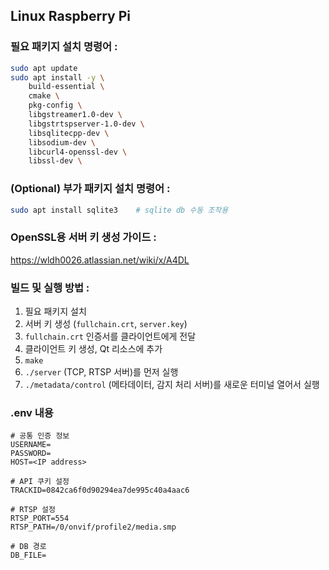 ## Linux Raspberry Pi

### 필요 패키지 설치 명령어 :
```bash
sudo apt update
sudo apt install -y \
    build-essential \
    cmake \
    pkg-config \
    libgstreamer1.0-dev \
    libgstrtspserver-1.0-dev \
    libsqlitecpp-dev \
    libsodium-dev \
    libcurl4-openssl-dev \
    libssl-dev \
```


### (Optional) 부가 패키지 설치 명령어 :
```bash
sudo apt install sqlite3    # sqlite db 수동 조작용
```


### OpenSSL용 서버 키 생성 가이드 :
https://wldh0026.atlassian.net/wiki/x/A4DL


### 빌드 및 실행 방법 :
1. 필요 패키지 설치
2. 서버 키 생성 (`fullchain.crt`, `server.key`)
3. `fullchain.crt` 인증서를 클라이언트에게 전달
4. 클라이언트 키 생성, Qt 리소스에 추가
5. `make`
6. `./server` (TCP, RTSP 서버)를 먼저 실행
7. `./metadata/control` (메타데이터, 감지 처리 서버)를 새로운 터미널 열어서 실행

### .env 내용
```
# 공통 인증 정보
USERNAME=
PASSWORD=
HOST=<IP address>

# API 쿠키 설정
TRACKID=0842ca6f0d90294ea7de995c40a4aac6

# RTSP 설정
RTSP_PORT=554
RTSP_PATH=/0/onvif/profile2/media.smp

# DB 경로
DB_FILE=

```